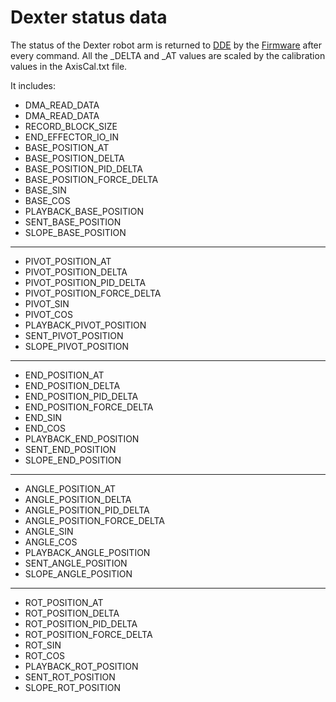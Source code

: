 # Dexter status data

The status of the Dexter robot arm is returned to [DDE](DDE) by the [Firmware](Firmware) after every command. All the _DELTA and _AT values are scaled by the calibration values in the AxisCal.txt file.

It includes:
* DMA_READ_DATA
* DMA_READ_DATA
* RECORD_BLOCK_SIZE
* END_EFFECTOR_IO_IN
* BASE_POSITION_AT
* BASE_POSITION_DELTA
* BASE_POSITION_PID_DELTA
* BASE_POSITION_FORCE_DELTA
* BASE_SIN
* BASE_COS
* PLAYBACK_BASE_POSITION
* SENT_BASE_POSITION
* SLOPE_BASE_POSITION

***

* PIVOT_POSITION_AT
* PIVOT_POSITION_DELTA
* PIVOT_POSITION_PID_DELTA
* PIVOT_POSITION_FORCE_DELTA
* PIVOT_SIN
* PIVOT_COS
* PLAYBACK_PIVOT_POSITION
* SENT_PIVOT_POSITION
* SLOPE_PIVOT_POSITION

***

* END_POSITION_AT
* END_POSITION_DELTA
* END_POSITION_PID_DELTA
* END_POSITION_FORCE_DELTA
* END_SIN
* END_COS
* PLAYBACK_END_POSITION
* SENT_END_POSITION
* SLOPE_END_POSITION

***

* ANGLE_POSITION_AT
* ANGLE_POSITION_DELTA
* ANGLE_POSITION_PID_DELTA
* ANGLE_POSITION_FORCE_DELTA
* ANGLE_SIN
* ANGLE_COS
* PLAYBACK_ANGLE_POSITION
* SENT_ANGLE_POSITION
* SLOPE_ANGLE_POSITION

***

* ROT_POSITION_AT
* ROT_POSITION_DELTA
* ROT_POSITION_PID_DELTA
* ROT_POSITION_FORCE_DELTA
* ROT_SIN
* ROT_COS
* PLAYBACK_ROT_POSITION
* SENT_ROT_POSITION
* SLOPE_ROT_POSITION

